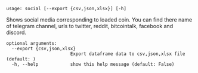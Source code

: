 ```
usage: social [--export {csv,json,xlsx}] [-h]
```

Shows social media corresponding to loaded coin. You can find there name of telegram channel, urls to twitter, reddit, bitcointalk, facebook and
discord.

```
optional arguments:
  --export {csv,json,xlsx}
                        Export dataframe data to csv,json,xlsx file (default: )
  -h, --help            show this help message (default: False)
```
